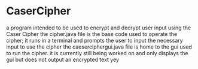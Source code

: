# CaserCipher
a program intended to be used to encrypt and decrypt user input using the Caser Cipher
the cipher.java file is the base code used to operate the cipher; it runs in a terminal and prompts the user to input the necessary input to use the cipher
the caeserciphergui.java file is home to the gui used to run the cipher. it is currently still being worked on and only displays the gui but does not output an encrypted text yey
